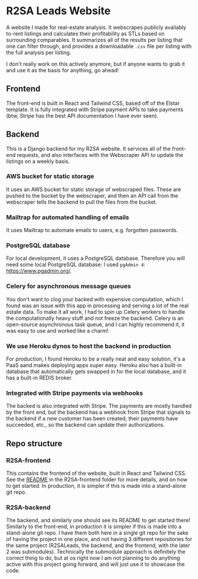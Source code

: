 # R2SA Leads Website
A website I made for real-estate analysis. It webscrapes publicly availably to-rent listings and calculates their profitability as STLs based on surrounding comparables. It summarizes all of the results per listing that one can filter through, and provides a downloadable `.csv` file per listing with the full analysis per listing.

I don't really work on this actively anymore, but if anyone wants to grab it and use it as the basis for anything, go ahead!

## Frontend
The front-end is built in React and Tailwind CSS, based off of the Elstar template. It is fully integrated with Stripe payment APIs to take payments (btw, Stripe has the best API documentation I have ever seen). 

## Backend
This is a Django backend for my R2SA website. It services all of the front-end requests, and also interfaces with the Webscraper API to update the listings on a weekly basis.

### AWS bucket for static storage
It uses an AWS bucket for static storage of webscraped files. These are pushed to the bucket by the webscraper, and then an API call from the webscraper tells the backend to pull the files from the bucket.

### Mailtrap for automated handling of emails
It uses Mailtrap to automate emails to users, e.g. forgotten passwords.

### PostgreSQL database
For local development, it uses a PostgreSQL database. Therefore you will need some local PostgreSQL database: I used `pgAdmin 4`: https://www.pgadmin.org/.

### Celery for asynchronous message queues
You don't want to clog your backed with expensive computation, which I found was an issue with this app in processing and serving a lot of the real estate data. To make it all work, I had to spin up Celery workers to handle the computationally heavy stuff and not freeze the backend. Celery is an open-source asynchronous task queue, and I can highly recommend it, it was easy to use and worked like a charm!

### We use Heroku dynos to host the backend in production
For production, I found Heroku to be a really neat and easy solution, it's a PaaS aand makes deploying apps super easy. Heroku also has a built-in database that automatically gets swapped in for the local database, and it has a built-in REDIS broker.

### Integrated with Stripe payments via webhooks
The backed is also integrated with Stripe. The payments are mostly handled by the front end, but the backend has a webhook from Stripe that signals to the backend if a new customer has been created, their payments have succeeded, etc., so the backend can update their authorizations.


## Repo structure

### R2SA-frontend
This contains the frontend of the website, built in React and Tailwind CSS. See the [README](https://github.com/OscarSavolainenDR/R2SA_website/blob/main/R2SA-frontend/README.md) in the R2SA-frontend folder for more details, and on how to get started. In production, it is simpler if this is made into a stand-alone git repo.

### R2SA-backend
The backend, and similarly one should see its README to get started there! Similarly to the front-end, in production it is simpler if this is made into a stand-alone git repo. I have them both here in a single git repo for the sake of having the project in one place, and not having 3 different repositories for the same project (R2SALeads, the backend, and the frontend, with the later 2 was submodules). Technically the submodule approach is definitely the correct thing to do, but at os right now I am not planning to do anything active with this project going forward, and will just use it to showcase the code.
